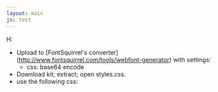 ```yaml
---
layout: main
js: test
---
```


H:

- Upload to [FontSquirrel's converter] (http://www.fontsquirrel.com/tools/webfont-generator) 
  with settings:
  - css: base64 encode
- Download kit; extract; open styles.css.
- use the following css:

